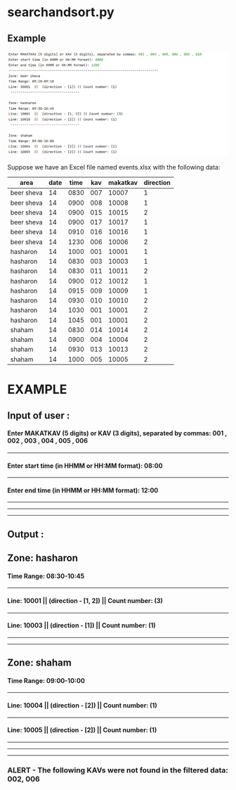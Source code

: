 # searchandsort.py 
## Example

![Local Image](./printscreenpng.png)


Suppose we have an Excel file named events.xlsx with the following data:

| area       | date | time | kav | makatkav | direction |
|------------|------|------|-----|----------|-----------|
| beer sheva | 14   | 0830 | 007 | 10007    | 1         |
| beer sheva | 14   | 0900 | 008 | 10008    | 1         |
| beer sheva | 14   | 0900 | 015 | 10015    | 2         |
| beer sheva | 14   | 0900 | 017 | 10017    | 1         |
| beer sheva | 14   | 0910 | 016 | 10016    | 1         |
| beer sheva | 14   | 1230 | 006 | 10006    | 2         |
| hasharon   | 14   | 1000 | 001 | 10001    | 1         |
| hasharon   | 14   | 0830 | 003 | 10003    | 1         |
| hasharon   | 14   | 0830 | 011 | 10011    | 2         |
| hasharon   | 14   | 0900 | 012 | 10012    | 1         |
| hasharon   | 14   | 0915 | 009 | 10009    | 1         |
| hasharon   | 14   | 0930 | 010 | 10010    | 2         |
| hasharon   | 14   | 1030 | 001 | 10001    | 2         |
| hasharon   | 14   | 1045 | 001 | 10001    | 2         |
| shaham     | 14   | 0830 | 014 | 10014    | 2         |
| shaham     | 14   | 0900 | 004 | 10004    | 2         |
| shaham     | 14   | 0930 | 013 | 10013    | 2         |
| shaham     | 14   | 1000 | 005 | 10005    | 2         |


# EXAMPLE 

## Input of user :

#### Enter MAKATKAV (5 digits) or KAV (3 digits), separated by commas:  001 , 002 , 003 , 004 , 005 , 006
---
#### Enter start time (in HHMM or HH:MM format): 08:00
---
#### Enter end time (in HHMM or HH:MM format): 12:00

---
---
---
## Output : 

## Zone: hasharon

#### Time Range: 08:30-10:45
---
#### Line: 10001  ||  (direction - [1, 2]) || Count number: (3)
---
#### Line: 10003  ||  (direction - [1]) || Count number: (1)
  
---
---

## Zone: shaham

#### Time Range: 09:00-10:00
---
#### Line: 10004  ||  (direction - [2]) || Count number: (1)
---
#### Line: 10005  ||  (direction - [2]) || Count number: (1)


---
---
---
### ALERT - The following KAVs were not found in the filtered data: 002, 006



